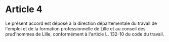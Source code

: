 # Article 4

  
 Le présent accord est déposé à la direction départementale du travail de l'emploi et de la formation professionnelle de Lille et au conseil des prud'hommes de Lille, conformément à l'article L. 132-10 du code du travail.  
  
